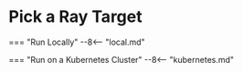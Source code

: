 # Pick a Ray Target

=== "Run Locally"
    --8<-- "local.md"

=== "Run on a Kubernetes Cluster"
    --8<-- "kubernetes.md"
